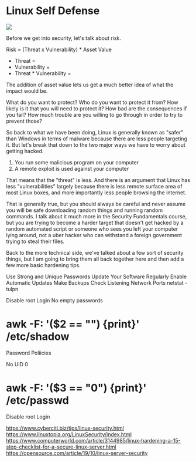 # Linux Self Defense
[<img src="https://imgs.xkcd.com/comics/linux_user_at_best_buy.png">](https://xkcd.com/272/)


Before we get into security, let's talk about risk.

 Risk = (Threat x Vulnerability) * Asset Value 

* Threat =
* Vulnerability = 
* Threat * Vulnerability =

The addition of asset value lets us get a much better idea of what the impact would be.


What do you want to protect? Who do you want to protect it from? How likely is it that you will need to protect it? How bad are the consequences if you fail? How much trouble are you willing to go through in order to try to prevent those?

So back to what we have been doing, Linux is generally known as "safer" than Windows in terms of malware because there are less people targeting it. But let's 
 break that down to the two major ways we have to worry about getting hacked. 

1. You run some malicious program on your computer
2. A remote exploit is used against your computer

That means that the "threat" is less. And there is an argument that Linux has less "vulnerabilities" largely because there is less remote surface area of most Linux boxes, and more importantly less people browsing the internet. 

That is generally true, but you should always be careful and never assume you will be safe downloading random things and running random commands. I talk about it much more in the Security Fundamentals course, but you are trying to become a harder target that doesn't get hacked by a random automated script or someone who sees you left your computer lying around, not a uber hacker who can withstand a foreign government trying to steal their files.

Back to the more technical side, we've talked about a few sort of security things, but I am going to bring them all back together here and then add a few more basic hardening tips.

Use Strong and Unique Passwords
Update Your Software Regularly
Enable Automatic Updates
Make Backups
Check Listening Network Ports
netstat -tulpn

Disable root Login
No empty passwords
# awk -F: '($2 == "") {print}' /etc/shadow
Password Poliicies

No UID 0
# awk -F: '($3 == "0") {print}' /etc/passwd

 Disable root Login



<https://www.cyberciti.biz/tips/linux-security.html>
<https://www.linuxtopia.org/LinuxSecurity/index.html>
<https://www.computerworld.com/article/3144985/linux-hardening-a-15-step-checklist-for-a-secure-linux-server.html>
<https://opensource.com/article/19/10/linux-server-security>
